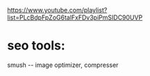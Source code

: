 https://www.youtube.com/playlist?list=PLcBdpFpZoG6talFxFDv3piPmSIDC90UVP

seo tools:
=====================
smush -- image optimizer, compresser
